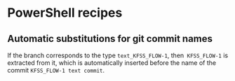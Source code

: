 # PowerShell recipes

## Automatic substitutions for git commit names

If the branch corresponds to the type `text_KFSS_FLOW-1`, then` KFSS_FLOW-1` is extracted from it, which is automatically inserted before the name of the commit `KFSS_FLOW-1 text commit`.


